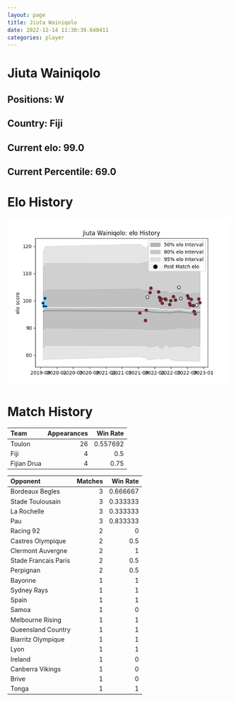 ```yaml
---  
layout: page  
title: Jiuta Wainiqolo  
date: 2022-12-14 11:30:39.640411  
categories: player  
---
```

# Jiuta Wainiqolo

## Positions: W

## Country: Fiji

## Current elo: 99.0

## Current Percentile: 69.0

# Elo History


![elo history](history_JiutaWainiqolo.png)
# Match History


| Team        |   Appearances |   Win Rate |
|:------------|--------------:|-----------:|
| Toulon      |            26 |   0.557692 |
| Fiji        |             4 |   0.5      |
| Fijian Drua |             4 |   0.75     |

| Opponent             |   Matches |   Win Rate |
|:---------------------|----------:|-----------:|
| Bordeaux Begles      |         3 |   0.666667 |
| Stade Toulousain     |         3 |   0.333333 |
| La Rochelle          |         3 |   0.333333 |
| Pau                  |         3 |   0.833333 |
| Racing 92            |         2 |   0        |
| Castres Olympique    |         2 |   0.5      |
| Clermont Auvergne    |         2 |   1        |
| Stade Francais Paris |         2 |   0.5      |
| Perpignan            |         2 |   0.5      |
| Bayonne              |         1 |   1        |
| Sydney Rays          |         1 |   1        |
| Spain                |         1 |   1        |
| Samoa                |         1 |   0        |
| Melbourne Rising     |         1 |   1        |
| Queensland Country   |         1 |   1        |
| Biarritz Olympique   |         1 |   1        |
| Lyon                 |         1 |   1        |
| Ireland              |         1 |   0        |
| Canberra Vikings     |         1 |   0        |
| Brive                |         1 |   0        |
| Tonga                |         1 |   1        |